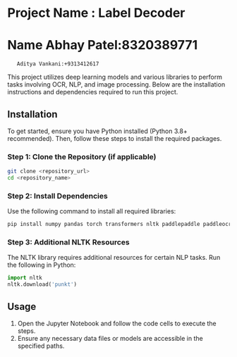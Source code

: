 
# Project Name : Label Decoder
# Name Abhay Patel:8320389771
       Aditya Vankani:+9313412617

This project utilizes deep learning models and various libraries to perform tasks involving OCR, NLP, and image processing.
Below are the installation instructions and dependencies required to run this project.

## Installation

To get started, ensure you have Python installed (Python 3.8+ recommended). Then, follow these steps to install the required packages.

### Step 1: Clone the Repository (if applicable)

```bash
git clone <repository_url>
cd <repository_name>
```

### Step 2: Install Dependencies

Use the following command to install all required libraries:

```bash
pip install numpy pandas torch transformers nltk paddlepaddle paddleocr scikit-learn opencv-python tqdm requests
```

### Step 3: Additional NLTK Resources

The NLTK library requires additional resources for certain NLP tasks. Run the following in Python:

```python
import nltk
nltk.download('punkt')
```

## Usage

1. Open the Jupyter Notebook and follow the code cells to execute the steps.
2. Ensure any necessary data files or models are accessible in the specified paths.

